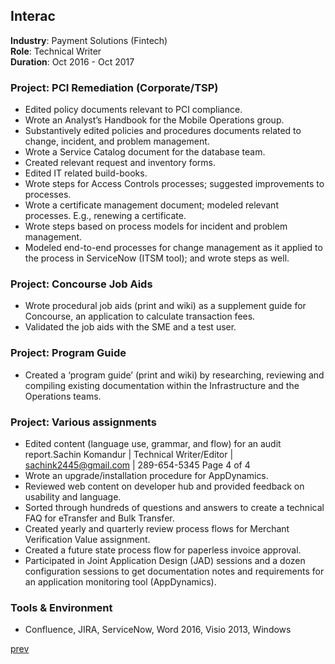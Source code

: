 ## Interac

**Industry**: Payment Solutions (Fintech)  
**Role**: Technical Writer  
**Duration**: Oct 2016 - Oct 2017

### Project: PCI Remediation (Corporate/TSP)

* Edited policy documents relevant to PCI compliance.
* Wrote an Analystʼs Handbook for the Mobile Operations group.
* Substantively edited policies and procedures documents related to change, incident, and problem management.
* Wrote a Service Catalog document for the database team.
* Created relevant request and inventory forms.
* Edited IT related build-books.
* Wrote steps for Access Controls processes; suggested improvements to processes.
* Wrote a certificate management document; modeled relevant processes. E.g., renewing a certificate.
* Wrote steps based on process models for incident and problem management.
* Modeled end-to-end processes for change management as it applied to the process in ServiceNow (ITSM tool);
and wrote steps as well.

### Project: Concourse Job Aids
* Wrote procedural job aids (print and wiki) as a supplement guide for Concourse, an application to calculate
transaction fees.
* Validated the job aids with the SME and a test user.

### Project: Program Guide
* Created a ‘program guideʼ (print and wiki) by researching, reviewing and compiling existing documentation within
the Infrastructure and the Operations teams.

### Project: Various assignments
* Edited content (language use, grammar, and flow) for an audit report.Sachin Komandur | Technical Writer/Editor | sachink2445@gmail.com | 289-654-5345 Page 4 of 4
* Wrote an upgrade/installation procedure for AppDynamics.
* Reviewed web content on developer hub and provided feedback on usability and language.
* Sorted through hundreds of questions and answers to create a technical FAQ for eTransfer and Bulk Transfer.
* Created yearly and quarterly review process flows for Merchant Verification Value assignment.
* Created a future state process flow for paperless invoice approval.
* Participated in Joint Application Design (JAD) sessions and a dozen configuration sessions to get documentation
notes and requirements for an application monitoring tool (AppDynamics).

### Tools & Environment
* Confluence, JIRA, ServiceNow, Word 2016, Visio 2013, Windows

[prev](mobeewave.md)
